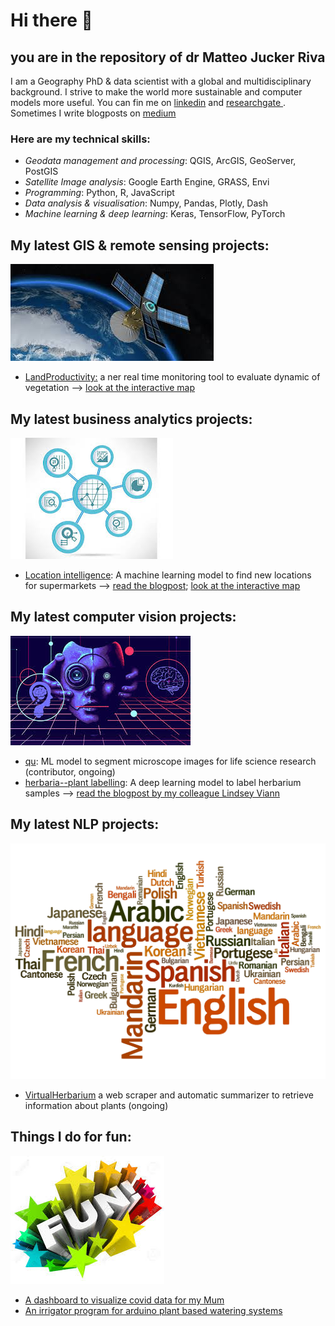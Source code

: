 # Hi there 👋



## you are in the repository of dr Matteo Jucker Riva   
   
I am a Geography PhD & data scientist with a global and multidisciplinary background.
I strive to make the world more sustainable and computer models more useful. You can fin me on [linkedin](https://www.linkedin.com/in/matteojriva/) and [researchgate 
](https://www.researchgate.net/profile/Matteo_Jucker_Riva). Sometimes I write blogposts on [medium](https://matteo-jriva.medium.com/)

### Here are my technical skills:

- *Geodata management and processing*: QGIS, ArcGIS, GeoServer, PostGIS
- *Satellite Image analysis*: Google Earth Engine, GRASS, Envi
- *Programming*: Python, R, JavaScript
- *Data analysis & visualisation*: Numpy, Pandas, Plotly, Dash
- *Machine learning & deep learning*: Keras, TensorFlow, PyTorch


## My latest GIS & remote sensing projects:
   
![SAT](SAT.jpeg)   
- [LandProductivity:](https://github.com/ciskoh/LandProductivity) a ner real time monitoring tool to evaluate dynamic of vegetation --> [look at the interactive map](https://matteojriva.users.earthengine.app/view/suiviedesinterventionsmidelt)

## My latest business analytics projects:
   ![BUSINESS](BUSINESS.jpeg)   
- [Location intelligence](https://github.com/ciskoh/migros_branch_optimisation): A machine learning model to find new locations for supermarkets --> [read the blogpost](https://matteo-jriva.medium.com/location-intelligence-the-branch-network-optimization-problem-4aa4740088d8); [look at the interactive map](https://www.google.com/maps/d/u/0/edit?mid=1_uX0U2V-byD1GLv0KRuWC2Gxv2wRuNT7&usp=sharing)

## My latest computer vision projects:   
   ![COMPvIZ](COMPvIZ.jpeg)    
- [qu](https://github.com/ciskoh/qu): ML model to segment microscope images for life science research (contributor, ongoing)   
- [herbaria--plant labelling](https://github.com/ciskoh/herbaria--plant-labeling): A deep learning model to label herbarium samples --> [read the blogpost by my colleague Lindsey Viann](https://lindseyviann.medium.com/final-bootcamp-blitz-b0e94407b0a)

## My latest NLP projects:   
   ![LANG](LANG.jpeg)   
- [VirtualHerbarium](https://github.com/ciskoh/VirtualHerbarium) a web scraper and automatic summarizer to retrieve information about plants (ongoing)

## Things I do for fun:   
   ![FUN](FUN.jpeg)   
- [A dashboard to visualize covid data for my Mum](https://github.com/ciskoh/mamma-il-covid)   
- [An irrigator program for arduino plant based watering systems](https://github.com/ciskoh/irrigator_v2)   
